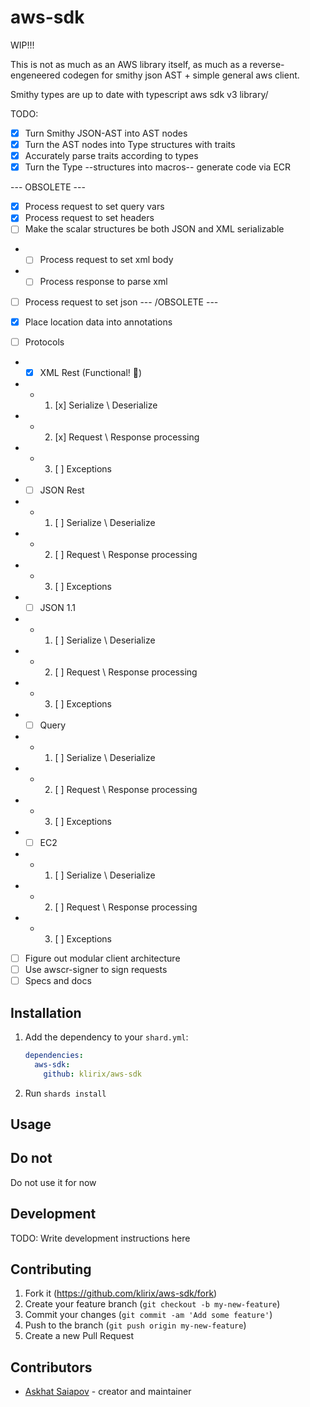 # aws-sdk

WIP!!!

This is not as much as an AWS library itself, as much as a reverse-engeneered codegen for smithy json AST + simple general aws client.

Smithy types are up to date with typescript aws sdk v3 library/

TODO: 
- [x] Turn Smithy JSON-AST into AST nodes
- [x] Turn the AST nodes into Type structures with traits
- [x] Accurately parse traits according to types
- [x] Turn the Type --structures into macros-- generate code via ECR

--- OBSOLETE ---
- [x] Process request to set query vars
- [x] Process request to set headers
- [ ] Make the scalar structures be both JSON and XML serializable
- - [ ] Process request to set xml body
- - [ ] Process response to parse xml
- [ ] Process request to set json
--- /OBSOLETE --- 

- [x] Place location data into annotations
- [ ] Protocols
- - [x] XML Rest (Functional! 💫)
- - 1. [x] Serialize \ Deserialize
- - 2. [x] Request \ Response processing
- - 3. [ ] Exceptions
- - [ ] JSON Rest
- - 1. [ ] Serialize \ Deserialize
- - 2. [ ] Request \ Response processing
- - 3. [ ] Exceptions
- - [ ] JSON 1.1
- - 1. [ ] Serialize \ Deserialize
- - 2. [ ] Request \ Response processing
- - 3. [ ] Exceptions
- - [ ] Query
- - 1. [ ] Serialize \ Deserialize
- - 2. [ ] Request \ Response processing
- - 3. [ ] Exceptions
- - [ ] EC2
- - 1. [ ] Serialize \ Deserialize
- - 2. [ ] Request \ Response processing
- - 3. [ ] Exceptions
- [ ] Figure out modular client architecture
- [ ] Use awscr-signer to sign requests
- [ ] Specs and docs

## Installation

1. Add the dependency to your `shard.yml`:

   ```yaml
   dependencies:
     aws-sdk:
       github: klirix/aws-sdk
   ```

2. Run `shards install`

## Usage

## Do not

Do not use it for now

## Development

TODO: Write development instructions here

## Contributing

1. Fork it (<https://github.com/klirix/aws-sdk/fork>)
2. Create your feature branch (`git checkout -b my-new-feature`)
3. Commit your changes (`git commit -am 'Add some feature'`)
4. Push to the branch (`git push origin my-new-feature`)
5. Create a new Pull Request

## Contributors

- [Askhat Saiapov](https://github.com/your-github-user) - creator and maintainer

